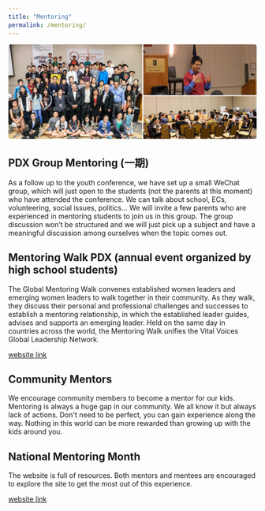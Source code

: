```yaml
---
title: "Mentoring"
permalink: /mentoring/
---
```

<p><img src="/assets/images/activities/mentoring3.jpg"></p>

## PDX Group Mentoring (一期)

As a follow up to the youth conference, we have set up a small WeChat group, which will just open to the students (not the parents at this moment) who have attended the conference. We can talk about school, ECs, volunteering, social issues, politics… We will invite a few parents who are experienced in mentoring students to join us in this group. The group discussion won’t be structured and we will just pick up a subject and have a meaningful discussion among ourselves when the topic comes out.

## Mentoring Walk PDX (annual event organized by high school students)

The Global Mentoring Walk convenes established women leaders and emerging women leaders to walk together in their community. As they walk, they discuss their personal and professional challenges and successes to establish a mentoring relationship, in which the established leader guides, advises and supports an emerging leader. Held on the same day in countries across the world, the Mentoring Walk unifies the Vital Voices Global Leadership Network.

[website link](https://mentoringwalkpdx.com/)

## Community Mentors

We encourage community members to become a mentor for our kids. Mentoring is always a huge gap in our community. We all know it but always lack of actions. Don't need to be perfect, you can gain experience along the way. Nothing in this world can be more rewarded than growing up with the kids around you.

## National Mentoring Month

The website is full of resources. Both mentors and mentees are encouraged to explore the site to get the most out of this experience.

[website link](http://www.mentoring.org/our-work/campaigns/national-mentoring-month/)

